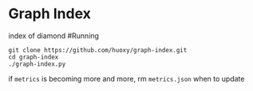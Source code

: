 # Graph Index
index of diamond
#Running

```shell
git clone https://github.com/huoxy/graph-index.git
cd graph-index
./graph-index.py
```

if `metrics` is becoming more and more, rm `metrics.json` when to update
